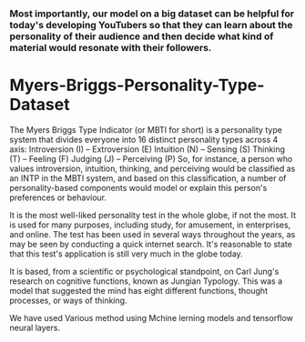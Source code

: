 ### Most importantly, our model on a big dataset can be helpful for today's developing YouTubers so that they can learn about the personality of their audience and then decide what kind of material would resonate with their followers.

# Myers-Briggs-Personality-Type-Dataset
The Myers Briggs Type Indicator (or MBTI for short) is a personality type system that divides everyone into 16 distinct personality types across 4 axis:  Introversion (I) – Extroversion (E) Intuition (N) – Sensing (S)  Thinking (T) – Feeling (F) Judging (J) – Perceiving (P)
So, for instance, a person who values introversion, intuition, thinking, and perceiving would be classified as an INTP in the MBTI system, and based on this classification, a number of personality-based components would model or explain this person's preferences or behaviour.

It is the most well-liked personality test in the whole globe, if not the most. It is used for many purposes, including study, for amusement, in enterprises, and online. The test has been used in several ways throughout the years, as may be seen by conducting a quick internet search. It's reasonable to state that this test's application is still very much in the globe today.

It is based, from a scientific or psychological standpoint, on Carl Jung's research on cognitive functions, known as Jungian Typology. This was a model that suggested the mind has eight different functions, thought processes, or ways of thinking.

We have used Various method using Mchine lerning models and tensorflow neural layers.
